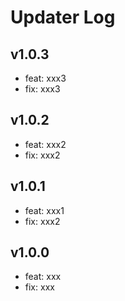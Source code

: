 # Updater Log

## v1.0.3
- feat: xxx3
- fix: xxx3

## v1.0.2
- feat: xxx2
- fix: xxx2

## v1.0.1
- feat: xxx1
- fix: xxx2

## v1.0.0

- feat: xxx
- fix: xxx
